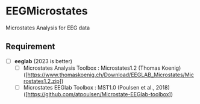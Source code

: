 # EEGMicrostates
Microstates Analysis for EEG data


## Requirement 

- [ ] **eeglab** (2023 is better) 
    - [ ] Microstates Analysis Toolbox : Microstates1.2 (Thomas Koenig) ([https://www.thomaskoenig.ch/Download/EEGLAB_Microstates/Microstates1.2.zip])
    - [ ] Microstates EEGlab Toolbox : MST1.0 (Poulsen et al., 2018) ([https://github.com/atpoulsen/Microstate-EEGlab-toolbox])
